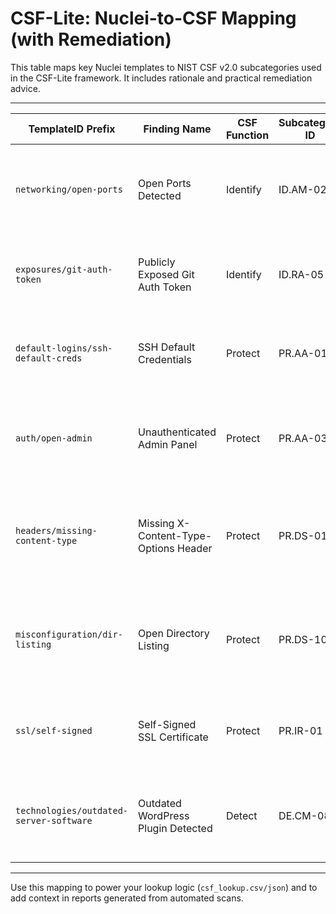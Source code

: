 # CSF-Lite: Nuclei-to-CSF Mapping (with Remediation)

This table maps key Nuclei templates to NIST CSF v2.0 subcategories used in the CSF-Lite framework. It includes rationale and practical remediation advice.

---

| TemplateID Prefix                           | Finding Name                          | CSF Function | Subcategory ID | Subcategory Name                               | Rationale                                                                                                      | Suggested Remediation                                                |
|--------------------------------------------|---------------------------------------|--------------|----------------|------------------------------------------------|----------------------------------------------------------------------------------------------------------------|-----------------------------------------------------------------------|
| `networking/open-ports`                    | Open Ports Detected                   | Identify     | ID.AM-02       | Assets and systems inventoried                 | Open ports reflect active assets and exposed services—critical to inventory.                                   | Close unnecessary ports or restrict access via firewall/security group. |
| `exposures/git-auth-token`                 | Publicly Exposed Git Auth Token       | Identify     | ID.RA-05       | External information systems are cataloged     | Leaked tokens indicate poor control over external systems and APIs.                                            | Revoke the token, rotate credentials, and apply `.gitignore` rules.    |
| `default-logins/ssh-default-creds`         | SSH Default Credentials               | Protect      | PR.AA-01       | Identities and credentials are managed         | Default or weak credentials are an easy entry point for attackers.                                             | Change default passwords and enforce key-based SSH authentication.    |
| `auth/open-admin`                          | Unauthenticated Admin Panel           | Protect      | PR.AA-03       | Remote access is managed                       | Exposed admin interfaces without auth represent a major control gap.                                          | Restrict access with authentication, IP allowlists, or VPN.            |
| `headers/missing-content-type`             | Missing X-Content-Type-Options Header | Protect      | PR.DS-01       | Data-at-rest is protected                      | Lack of this header allows MIME-sniffing attacks, risking improper content execution.                          | Add `X-Content-Type-Options: nosniff` to all server responses.        |
| `misconfiguration/dir-listing`             | Open Directory Listing                | Protect      | PR.DS-10       | Integrity checking mechanisms are used         | Directory listing exposes files and internal structure, violating data integrity and confidentiality.          | Disable directory listing in your web server (e.g., Apache/NGINX).    |
| `ssl/self-signed`                          | Self-Signed SSL Certificate           | Protect      | PR.IR-01       | Communications and control networks are protected | Self-signed certs break trust boundaries, allowing MITM attacks.                                               | Replace with a valid certificate from a trusted CA (e.g., Let’s Encrypt). |
| `technologies/outdated-server-software`    | Outdated WordPress Plugin Detected    | Detect       | DE.CM-08       | Vulnerability scans are performed              | Identifies outdated components with known CVEs—core to vulnerability management.                               | Update the plugin to the latest secure version or disable it.         |

---

Use this mapping to power your lookup logic (`csf_lookup.csv/json`) and to add context in reports generated from automated scans.
